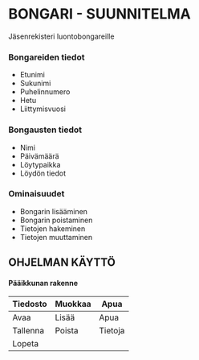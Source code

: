 # BONGARI - SUUNNITELMA

Jäsenrekisteri luontobongareille

### Bongareiden tiedot
- Etunimi
- Sukunimi
- Puhelinnumero
- Hetu
- Liittymisvuosi

### Bongausten tiedot
- Nimi
- Päivämäärä
- Löytypaikka
- Löydön tiedot

### Ominaisuudet
- Bongarin lisääminen
- Bongarin poistaminen
- Tietojen hakeminen
- Tietojen muuttaminen

## OHJELMAN KÄYTTÖ

#### Pääikkunan rakenne

| Tiedosto | Muokkaa | Apua   |
| -------- | ------- | ------ |
| Avaa     | Lisää   | Apua   |
| Tallenna | Poista  | Tietoja|
| Lopeta